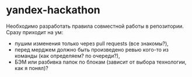 # yandex-hackathon

Необходимо разработать правила совместной работы в репозитории.
Сразу приходит на ум:

- пушим изменения только через pull requests (все знакомы?),
- перед мерджем должно быть произведено ревью кого-то из команды (как определяем? по очереди?),
- БЭМ или разбивка папок по блокам (зависит от выбора технологии, как я понял)?
